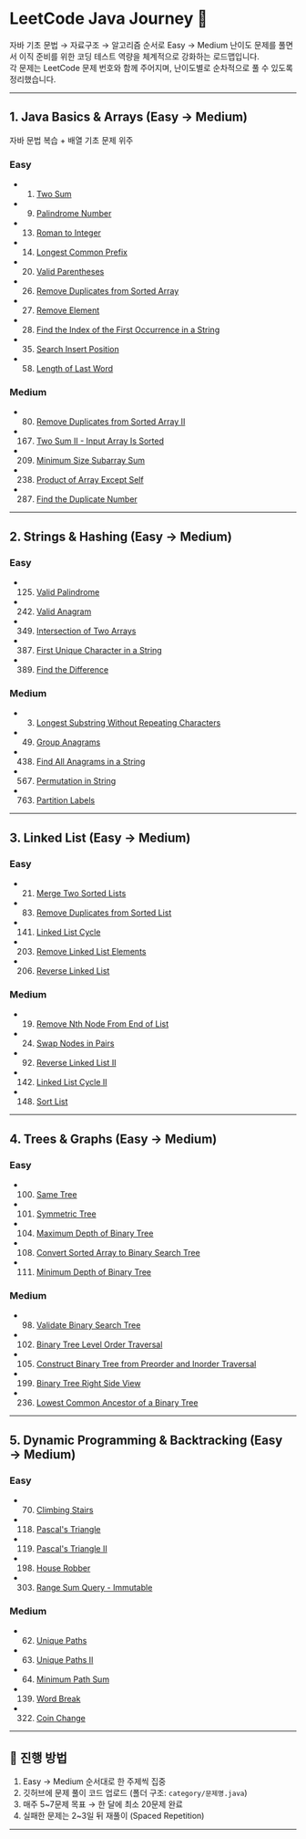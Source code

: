 # LeetCode Java Journey 🚀
자바 기초 문법 → 자료구조 → 알고리즘 순서로 Easy → Medium 난이도 문제를 풀면서 이직 준비를 위한 코딩 테스트 역량을 체계적으로 강화하는 로드맵입니다.  
각 문제는 LeetCode 문제 번호와 함께 주어지며, 난이도별로 순차적으로 풀 수 있도록 정리했습니다.

---

## 1. Java Basics & Arrays (Easy → Medium)
자바 문법 복습 + 배열 기초 문제 위주

### Easy
- 1. [Two Sum](https://leetcode.com/problems/two-sum/)
- 9. [Palindrome Number](https://leetcode.com/problems/palindrome-number/)
- 13. [Roman to Integer](https://leetcode.com/problems/roman-to-integer/)
- 14. [Longest Common Prefix](https://leetcode.com/problems/longest-common-prefix/)
- 20. [Valid Parentheses](https://leetcode.com/problems/valid-parentheses/)
- 26. [Remove Duplicates from Sorted Array](https://leetcode.com/problems/remove-duplicates-from-sorted-array/)
- 27. [Remove Element](https://leetcode.com/problems/remove-element/)
- 28. [Find the Index of the First Occurrence in a String](https://leetcode.com/problems/find-the-index-of-the-first-occurrence-in-a-string/)
- 35. [Search Insert Position](https://leetcode.com/problems/search-insert-position/)
- 58. [Length of Last Word](https://leetcode.com/problems/length-of-last-word/)

### Medium
- 80. [Remove Duplicates from Sorted Array II](https://leetcode.com/problems/remove-duplicates-from-sorted-array-ii/)
- 167. [Two Sum II - Input Array Is Sorted](https://leetcode.com/problems/two-sum-ii-input-array-is-sorted/)
- 209. [Minimum Size Subarray Sum](https://leetcode.com/problems/minimum-size-subarray-sum/)
- 238. [Product of Array Except Self](https://leetcode.com/problems/product-of-array-except-self/)
- 287. [Find the Duplicate Number](https://leetcode.com/problems/find-the-duplicate-number/)

---

## 2. Strings & Hashing (Easy → Medium)

### Easy
- 125. [Valid Palindrome](https://leetcode.com/problems/valid-palindrome/)
- 242. [Valid Anagram](https://leetcode.com/problems/valid-anagram/)
- 349. [Intersection of Two Arrays](https://leetcode.com/problems/intersection-of-two-arrays/)
- 387. [First Unique Character in a String](https://leetcode.com/problems/first-unique-character-in-a-string/)
- 389. [Find the Difference](https://leetcode.com/problems/find-the-difference/)

### Medium
- 3. [Longest Substring Without Repeating Characters](https://leetcode.com/problems/longest-substring-without-repeating-characters/)
- 49. [Group Anagrams](https://leetcode.com/problems/group-anagrams/)
- 438. [Find All Anagrams in a String](https://leetcode.com/problems/find-all-anagrams-in-a-string/)
- 567. [Permutation in String](https://leetcode.com/problems/permutation-in-string/)
- 763. [Partition Labels](https://leetcode.com/problems/partition-labels/)

---

## 3. Linked List (Easy → Medium)

### Easy
- 21. [Merge Two Sorted Lists](https://leetcode.com/problems/merge-two-sorted-lists/)
- 83. [Remove Duplicates from Sorted List](https://leetcode.com/problems/remove-duplicates-from-sorted-list/)
- 141. [Linked List Cycle](https://leetcode.com/problems/linked-list-cycle/)
- 203. [Remove Linked List Elements](https://leetcode.com/problems/remove-linked-list-elements/)
- 206. [Reverse Linked List](https://leetcode.com/problems/reverse-linked-list/)

### Medium
- 19. [Remove Nth Node From End of List](https://leetcode.com/problems/remove-nth-node-from-end-of-list/)
- 24. [Swap Nodes in Pairs](https://leetcode.com/problems/swap-nodes-in-pairs/)
- 92. [Reverse Linked List II](https://leetcode.com/problems/reverse-linked-list-ii/)
- 142. [Linked List Cycle II](https://leetcode.com/problems/linked-list-cycle-ii/)
- 148. [Sort List](https://leetcode.com/problems/sort-list/)

---

## 4. Trees & Graphs (Easy → Medium)

### Easy
- 100. [Same Tree](https://leetcode.com/problems/same-tree/)
- 101. [Symmetric Tree](https://leetcode.com/problems/symmetric-tree/)
- 104. [Maximum Depth of Binary Tree](https://leetcode.com/problems/maximum-depth-of-binary-tree/)
- 108. [Convert Sorted Array to Binary Search Tree](https://leetcode.com/problems/convert-sorted-array-to-bst/)
- 111. [Minimum Depth of Binary Tree](https://leetcode.com/problems/minimum-depth-of-binary-tree/)

### Medium
- 98. [Validate Binary Search Tree](https://leetcode.com/problems/validate-binary-search-tree/)
- 102. [Binary Tree Level Order Traversal](https://leetcode.com/problems/binary-tree-level-order-traversal/)
- 105. [Construct Binary Tree from Preorder and Inorder Traversal](https://leetcode.com/problems/construct-binary-tree-from-preorder-and-inorder-traversal/)
- 199. [Binary Tree Right Side View](https://leetcode.com/problems/binary-tree-right-side-view/)
- 236. [Lowest Common Ancestor of a Binary Tree](https://leetcode.com/problems/lowest-common-ancestor-of-a-binary-tree/)

---

## 5. Dynamic Programming & Backtracking (Easy → Medium)

### Easy
- 70. [Climbing Stairs](https://leetcode.com/problems/climbing-stairs/)
- 118. [Pascal's Triangle](https://leetcode.com/problems/pascals-triangle/)
- 119. [Pascal's Triangle II](https://leetcode.com/problems/pascals-triangle-ii/)
- 198. [House Robber](https://leetcode.com/problems/house-robber/)
- 303. [Range Sum Query - Immutable](https://leetcode.com/problems/range-sum-query-immutable/)

### Medium
- 62. [Unique Paths](https://leetcode.com/problems/unique-paths/)
- 63. [Unique Paths II](https://leetcode.com/problems/unique-paths-ii/)
- 64. [Minimum Path Sum](https://leetcode.com/problems/minimum-path-sum/)
- 139. [Word Break](https://leetcode.com/problems/word-break/)
- 322. [Coin Change](https://leetcode.com/problems/coin-change/)

---

## 📌 진행 방법
1. Easy → Medium 순서대로 한 주제씩 집중
2. 깃허브에 문제 풀이 코드 업로드 (폴더 구조: `category/문제명.java`)
3. 매주 5~7문제 목표 → 한 달에 최소 20문제 완료
4. 실패한 문제는 2~3일 뒤 재풀이 (Spaced Repetition)

---
